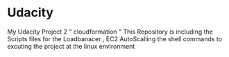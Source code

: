 # Udacity
My Udacity Project 2 " cloudformation "
This Repository is including the Scripts files for the Loadbanacer , EC2 AutoScalling 
the shell commands to excuting the project at the linux environment 
